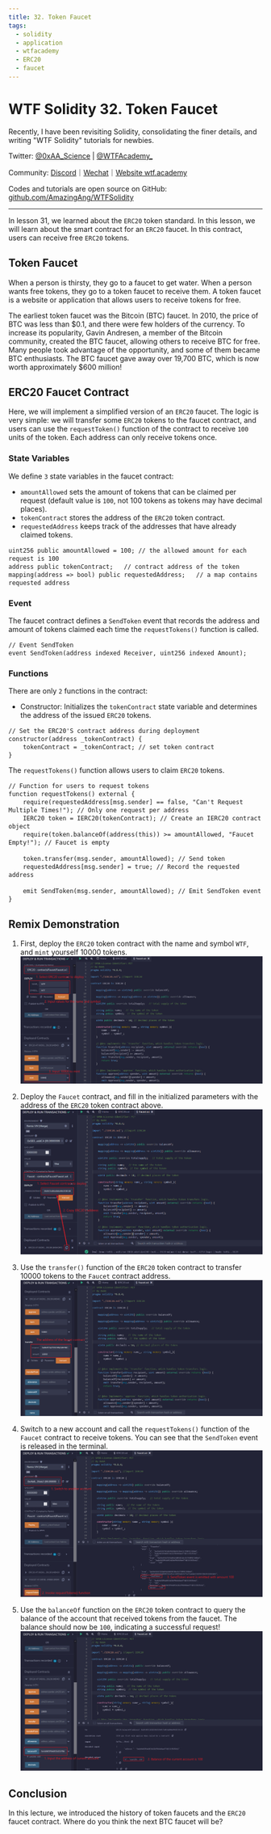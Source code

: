 ```yaml
---
title: 32. Token Faucet
tags:
  - solidity
  - application
  - wtfacademy
  - ERC20
  - faucet
---
```


# WTF Solidity 32. Token Faucet

Recently, I have been revisiting Solidity, consolidating the finer details, and writing "WTF Solidity" tutorials for newbies. 

Twitter: [@0xAA_Science](https://twitter.com/0xAA_Science) | [@WTFAcademy_](https://twitter.com/WTFAcademy_)

Community: [Discord](https://discord.gg/5akcruXrsk)｜[Wechat](https://docs.google.com/forms/d/e/1FAIpQLSe4KGT8Sh6sJ7hedQRuIYirOoZK_85miz3dw7vA1-YjodgJ-A/viewform?usp=sf_link)｜[Website wtf.academy](https://wtf.academy)

Codes and tutorials are open source on GitHub: [github.com/AmazingAng/WTFSolidity](https://github.com/AmazingAng/WTFSolidity)

-----

In lesson 31, we learned about the `ERC20` token standard. In this lesson, we will learn about the smart contract for an `ERC20` faucet. In this contract, users can receive free `ERC20` tokens.

## Token Faucet

When a person is thirsty, they go to a faucet to get water. When a person wants free tokens, they go to a token faucet to receive them. A token faucet is a website or application that allows users to receive tokens for free.

The earliest token faucet was the Bitcoin (BTC) faucet. In 2010, the price of BTC was less than \$0.1, and there were few holders of the currency. To increase its popularity, Gavin Andresen, a member of the Bitcoin community, created the BTC faucet, allowing others to receive BTC for free. Many people took advantage of the opportunity, and some of them became BTC enthusiasts. The BTC faucet gave away over 19,700 BTC, which is now worth approximately \$600 million!

## ERC20 Faucet Contract

Here, we will implement a simplified version of an `ERC20` faucet. The logic is very simple: we will transfer some `ERC20` tokens to the faucet contract, and users can use the `requestToken()` function of the contract to receive `100` units of the token. Each address can only receive tokens once.

### State Variables

We define `3` state variables in the faucet contract:

- `amountAllowed` sets the amount of tokens that can be claimed per request (default value is `100`, not 100 tokens as tokens may have decimal places).
- `tokenContract` stores the address of the `ERC20` token contract.
- `requestedAddress` keeps track of the addresses that have already claimed tokens.

```solidity
uint256 public amountAllowed = 100; // the allowed amount for each request is 100
address public tokenContract;   // contract address of the token
mapping(address => bool) public requestedAddress;   // a map contains requested address
```

### Event

The faucet contract defines a `SendToken` event that records the address and amount of tokens claimed each time the `requestTokens()` function is called.

```solidity
// Event SendToken
event SendToken(address indexed Receiver, uint256 indexed Amount); 
```

### Functions

There are only `2` functions in the contract:

- Constructor: Initializes the `tokenContract` state variable and determines the address of the issued `ERC20` tokens.

```solidity
// Set the ERC20'S contract address during deployment
constructor(address _tokenContract) {
	tokenContract = _tokenContract; // set token contract
}
```

The `requestTokens()` function allows users to claim `ERC20` tokens.

```solidity
// Function for users to request tokens
function requestTokens() external {
    require(requestedAddress[msg.sender] == false, "Can't Request Multiple Times!"); // Only one request per address
    IERC20 token = IERC20(tokenContract); // Create an IERC20 contract object
    require(token.balanceOf(address(this)) >= amountAllowed, "Faucet Empty!"); // Faucet is empty

    token.transfer(msg.sender, amountAllowed); // Send token
    requestedAddress[msg.sender] = true; // Record the requested address
    
    emit SendToken(msg.sender, amountAllowed); // Emit SendToken event
}
```

## Remix Demonstration

1. First, deploy the `ERC20` token contract with the name and symbol `WTF`, and `mint` yourself 10000 tokens.
    ![Deploy `ERC20`](./img/32-1.png)

2. Deploy the `Faucet` contract, and fill in the initialized parameters with the address of the `ERC20` token contract above.
    ![Deploy `Faucet` faucet contract](./img/32-2.png)

3. Use the `transfer()` function of the `ERC20` token contract to transfer 10000 tokens to the `Faucet` contract address.
    ![Transfer](./img/32-3.png)

4. Switch to a new account and call the `requestTokens()` function of the `Faucet` contract to receive tokens. You can see that the `SendToken` event is released in the terminal.    
    ![requestToken](./img/32-4.png)

5. Use the `balanceOf` function on the `ERC20` token contract to query the balance of the account that received tokens from the faucet. The balance should now be `100`, indicating a successful request!
    ![Withdrawal success](./img/32-5.png)

## Conclusion

In this lecture, we introduced the history of token faucets and the `ERC20` faucet contract. Where do you think the next BTC faucet will be?